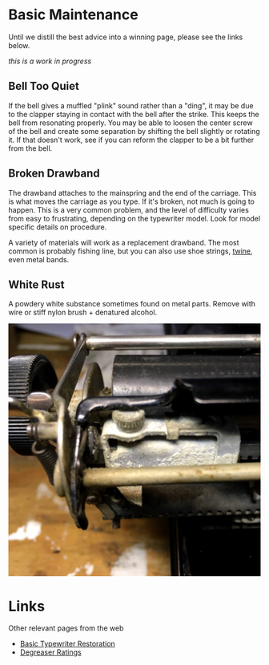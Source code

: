 <!-- TITLE: Basic Maintenance -->
<!-- SUBTITLE: General cleaning and upkeep -->

# Basic Maintenance
Until we distill the best advice into a winning page, please see the links below.

*this is a work in progress*

## Bell Too Quiet

If the bell gives a muffled "plink" sound rather than a "ding", it may be due to the clapper staying in contact with the bell after the strike. This keeps the bell from resonating properly. You may be able to loosen the center screw of the bell and create some separation by shifting the bell slightly or rotating it. If that doesn't work, see if you can reform the clapper to be a bit further from the bell.

## Broken Drawband
The drawband attaches to the mainspring and the end of the carriage. This is what moves the carriage as you type. If it's broken, not much is going to happen. This is a very common problem, and the level of difficulty varies from easy to frustrating, depending on the typewriter model. Look for model specific details on procedure.

A variety of materials will work as a replacement drawband. The most common is probably fishing line, but you can also use shoe strings, [twine](http://www.clickclackding.com/blog/2016/11/12/tech-tip-whipping-twine-for-broken-carriage-drawstrings/), even metal bands.

## White Rust

A powdery white substance sometimes found on metal parts. Remove with wire or stiff nylon brush + denatured alcohol.

![White Rust](/uploads/white-rust.jpg "White Rust")

# Links
Other relevant pages from the web

* [Basic Typewriter Restoration](http://site.xavier.edu/polt/typewriters/tw-restoration.html)
* [Degreaser Ratings](http://www.wastemin.com/discuss/index.php?threads/industrial-degreaser-performance-ratings-how-the-top-15-degreasers-stack-up.6)